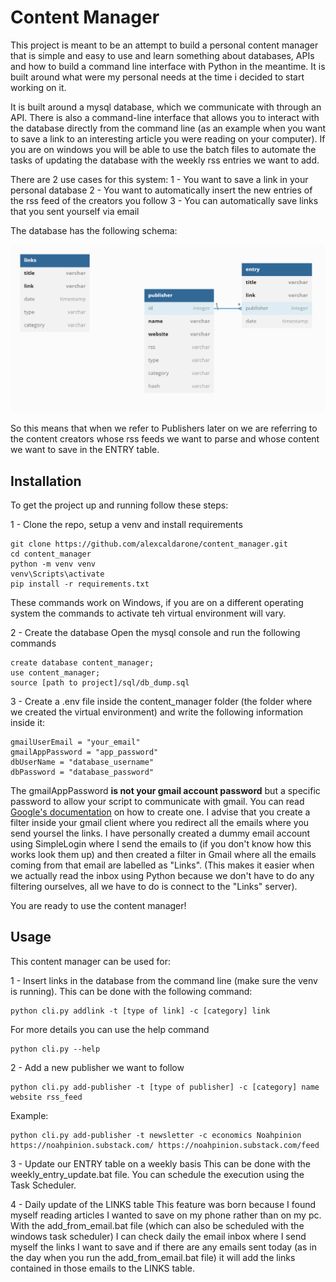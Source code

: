 # Content Manager

This project is meant to be an attempt to build a personal content manager that is simple and easy to use and learn something about databases, APIs and how to build a command line interface with Python in the meantime. It is built around what were my personal needs at the time i decided to start working on it.

It is built around a mysql database, which we communicate with through an API. There is also a 
command-line interface that allows you to interact with the database directly from the command line (as an example when you want to save a link to an interesting article you were reading on your computer). If you are on windows you will be able to use the batch files to automate the tasks of updating the database with the weekly rss entries we want to add.

There are 2 use cases for this system:
1 - You want to save a link in your personal database 
2 - You want to automatically insert the new entries of the rss feed of the creators you follow
3 - You can automatically save links that you sent yourself via email

The database has the following schema:

![awww](sql/db_schema.png)

So this means that when we refer to Publishers later on we are referring to the content creators whose rss feeds we want to parse and whose content we want to save in the  ENTRY table.

## Installation
To get the project up and running follow these steps:

1 - Clone the repo, setup a venv and install requirements

```shell
git clone https://github.com/alexcaldarone/content_manager.git
cd content_manager
python -m venv venv
venv\Scripts\activate
pip install -r requirements.txt
```
These commands work on Windows, if you are on a different operating system the commands to activate teh virtual environment will vary.

2 - Create the database
Open the mysql console and run the following commands
```mysql
create database content_manager;
use content_manager;
source [path to project]/sql/db_dump.sql
```

3 - Create a .env file inside the content_manager folder (the folder where we created the virtual environment) and write the following information inside it:
```
gmailUserEmail = "your_email"
gmailAppPassword = "app_password"
dbUserName = "database_username"
dbPassword = "database_password"
```
The gmailAppPassword **is not your gmail account password** but a specific password to allow your script to communicate with gmail. You can read [Google's documentation](https://support.google.com/accounts/answer/185833?hl=en) on how to create one.
I advise that you create a filter inside your gmail client where you redirect all the emails where you send yoursel the links. I have personally created a dummy email account using SimpleLogin where I send the emails to (if you don't know how this works look them up) and then created a filter in Gmail where all the emails coming from that email are labelled as "Links". (This makes it easier when we actually read the inbox using Python because we don't have to do any filtering ourselves, all we have to do is connect to the "Links" server).

You are ready to use the content manager!

## Usage
This content manager can be used for:

1 - Insert links in the database from the command line (make sure the venv is running). This can be done with the following command:
```shell
python cli.py addlink -t [type of link] -c [category] link
```
For more details you can use the help command
```shell
python cli.py --help
```

2 - Add a new publisher we want to follow
```shell
python cli.py add-publisher -t [type of publisher] -c [category] name website rss_feed
```
Example:
```
python cli.py add-publisher -t newsletter -c economics Noahpinion https://noahpinion.substack.com/ https://noahpinion.substack.com/feed
```

3 - Update our ENTRY table on a weekly basis 
This can be done with the weekly_entry_update.bat file. You can schedule the execution using the Task Scheduler.

4 - Daily update of the LINKS table
This feature was born because I found myself reading articles I wanted to save on my phone rather than on my pc. With the add_from_email.bat file (which can also be scheduled with the windows task scheduler) I can check daily the email inbox where I send myself the links I want to save and if there are any emails sent today (as in the day when you run the add_from_email.bat file) it will add the links contained in those emails to the LINKS table.